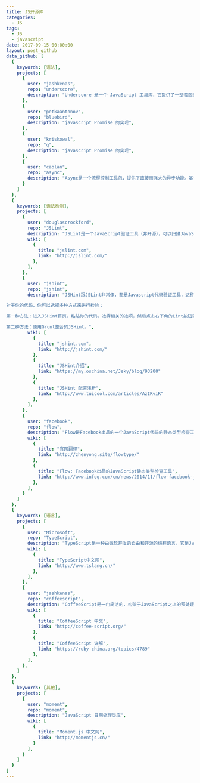 ```yaml
---
title: JS开源库
categories:
  - JS
tags:
  - JS
  - javascript
date: 2017-09-15 00:00:00
layout: post_github
data_github: [
  {
    keywords: [语法],
    projects: [
      {
        user: "jashkenas",
        repo: "underscore",
        description: "Underscore 是一个 JavaScript 工具库，它提供了一整套函数式编程的实用功能，但是没有扩展任何 JavaScript 内置对象。 他解决了这个问题：“如果我面对一个空白的 HTML 页面，并希望立即开始工作，我需要什么？” 他弥补了 jQuery 没有实现的功能，同时又是 Backbone 必不可少的部分。Underscore 提供了100多个函数，包括常用的：map、filter、invoke — 当然还有更多专业的辅助函数，如：函数绑定、JavaScript 模板功能、创建快速索引、强类型相等测试等等。",
      },
      {
        user: "petkaantonov",
        repo: "bluebird",
        description: "javascript Promise 的实现",
      },
      {
        user: "kriskowal",
        repo: "q",
        description: "javascript Promise 的实现",
      },
      {
        user: "caolan",
        repo: "async",
        description: "Async是一个流程控制工具包，提供了直接而强大的异步功能。基于Javascript为Node.js设计，同时也可以直接在浏览器中使用。Async提供了大约20个函数，包括常用的 map, reduce, filter, forEach 等，异步流程控制模式包括，串行(series)，并行(parallel)，瀑布(waterfall)等。",
      }
    ]
  },
  {
    keywords: [语法检测],
    projects: [
      {
        user: "douglascrockford",
        repo: "JSLint",
        description: "JSLint是一个JavaScript验证工具（非开源），可以扫描JavaScript源代码来查找问题。",
        wiki: [
          {
            title: "jslint.com",
            link: "http://jslint.com/"
          },
        ],
      },
      {
        user: "jshint",
        repo: "jshint",
        description: "JSHint跟JSLint非常像，都是Javascript代码验证工具，这种工具可以检查你的代码并提供相关的代码改进意见。

对于你的代码，你可以选择多种方式来进行检验：

第一种方法：进入JSHint首页，粘贴你的代码，选择相关的选项，然后点击右下角的Lint按钮就可以了。

第二种方法：使用Grunt整合的JSHint。",
        wiki: [
          {
            title: "jshint.com",
            link: "http://jshint.com/"
          },
          {
            title: "JSHint介绍",
            link: "https://my.oschina.net/Jeky/blog/93200"
          },
          {
            title: "JSHint 配置浅析",
            link: "http://www.tuicool.com/articles/AzIRviR"
          },
        ],
      },
      {
        user: "facebook",
        repo: "flow",
        description: "Flow是Facebook出品的一个JavaScript代码的静态类型检查工具",
        wiki: [
          {
            title: "官网翻译",
            link: "http://zhenyong.site/flowtype/"
          },
          {
            title: "Flow: Facebook出品的JavaScript静态类型检查工具",
            link: "http://www.infoq.com/cn/news/2014/11/flow-facebook-javascript"
          },
        ],
      }
    ]
  },
  {
    keywords: [语言],
    projects: [
      {
        user: "Microsoft",
        repo: "TypeScript",
        description: "TypeScript是一种由微软开发的自由和开源的编程语言。它是JavaScript的一个超集，而且本质上向这个语言添加了可选的静态类型和基于类的面向对象编程。",
        wiki: [
          {
            title: "TypeScript中文网",
            link: "http://www.tslang.cn/"
          },
        ],
      },
      {
        user: "jashkenas",
        repo: "coffeescript",
        description: "CoffeeScript是一门简洁的，构架于JavaScript之上的预处理器语言，可以静态编译成JavaScript，语法主要受ruby和python影响，目前已经为众多rails和node项目采用。",
        wiki: [
          {
            title: "CoffeeScript 中文",
            link: "http://coffee-script.org/"
          },
          {
            title: "CoffeeScript 详解",
            link: "https://ruby-china.org/topics/4789"
          },
        ],
      },
    ]
  },
  {
    keywords: [其他],
    projects: [
      {
        user: "moment",
        repo: "moment",
        description: "JavaScript 日期处理类库",
        wiki: [
          {
            title: "Moment.js 中文网",
            link: "http://momentjs.cn/"
          }
        ],
      }
    ]
  }
]
---
```



